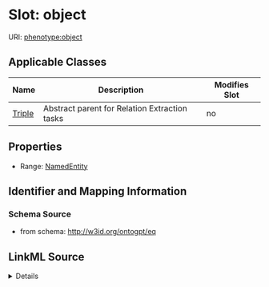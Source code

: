

# Slot: object

URI: [phenotype:object](http://w3id.org/ontogpt/phenotype/object)



<!-- no inheritance hierarchy -->





## Applicable Classes

| Name | Description | Modifies Slot |
| --- | --- | --- |
| [Triple](Triple.md) | Abstract parent for Relation Extraction tasks |  no  |







## Properties

* Range: [NamedEntity](NamedEntity.md)





## Identifier and Mapping Information







### Schema Source


* from schema: http://w3id.org/ontogpt/eq




## LinkML Source

<details>
```yaml
name: object
from_schema: http://w3id.org/ontogpt/eq
rank: 1000
alias: object
owner: Triple
domain_of:
- Triple
range: NamedEntity

```
</details>